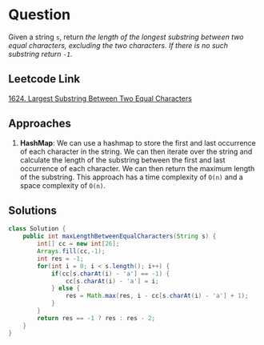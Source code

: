 # Question

Given a string `s`, return _the length of the longest substring between two equal characters, excluding the two characters. If there is no such substring return `-1`._

## Leetcode Link

[1624. Largest Substring Between Two Equal Characters](https://leetcode.com/problems/largest-substring-between-two-equal-characters/)

## Approaches

1. **HashMap**: We can use a hashmap to store the first and last occurrence of each character in the string. We can then iterate over the string and calculate the length of the substring between the first and last occurrence of each character. We can then return the maximum length of the substring. This approach has a time complexity of `O(n)` and a space complexity of `O(n)`.

## Solutions

```java
class Solution {
    public int maxLengthBetweenEqualCharacters(String s) {
        int[] cc = new int[26];
        Arrays.fill(cc,-1);
        int res = -1;
        for(int i = 0; i < s.length(); i++) {
            if(cc[s.charAt(i) - 'a'] == -1) {
                cc[s.charAt(i) - 'a'] = i;
            } else {
                res = Math.max(res, i - cc[s.charAt(i) - 'a'] + 1);
            }
        }
        return res == -1 ? res : res - 2;
    }
}
```
